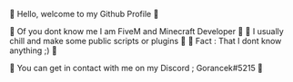  👋 Hello, welcome to my Github Profile 👋
 
 🥳 Of you dont know me I am FiveM and Minecraft Developer 🥳
 🤗 I usually chill and make some public scripts or plugins 🤗 
 🍇 Fact : That I dont know anything ;) 🍇
 
 🥕 You can get in contact with me on my Discord ; Gorancek#5215 🥕
